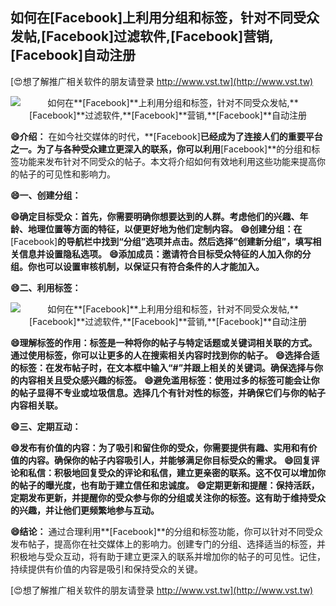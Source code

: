 ## **如何在**[Facebook]**上利用分组和标签，针对不同受众发帖,**[Facebook]**过滤软件,**[Facebook]**营销,**[Facebook]**自动注册**

[😍想了解推广相关软件的朋友请登录 http://www.vst.tw](http://www.vst.tw)

 <center><img src="https://vst.tw/MP4/tuiguang/png/6.png" alt="如何在**[Facebook]**上利用分组和标签，针对不同受众发帖,**[Facebook]**过滤软件,**[Facebook]**营销,**[Facebook]**自动注册"></center>

**😄介绍：**
在如今社交媒体的时代，**[Facebook]**已经成为了连接人们的重要平台之一。为了与各种受众建立更深入的联系，你可以利用**[Facebook]**的分组和标签功能来发布针对不同受众的帖子。本文将介绍如何有效地利用这些功能来提高你的帖子的可见性和影响力。

**😄一、创建分组：**

**😄确定目标受众：首先，你需要明确你想要达到的人群。考虑他们的兴趣、年龄、地理位置等方面的特征，以便更好地为他们定制内容。**
**😄创建分组：在**[Facebook]**的导航栏中找到“分组”选项并点击。然后选择“创建新分组”，填写相关信息并设置隐私选项。**
**😄添加成员：邀请符合目标受众特征的人加入你的分组。你也可以设置审核机制，以保证只有符合条件的人才能加入。**

**😄二、利用标签：**

 <center><img src="https://vst.tw/MP4/tuiguang/png/8.png" alt="如何在**[Facebook]**上利用分组和标签，针对不同受众发帖,**[Facebook]**过滤软件,**[Facebook]**营销,**[Facebook]**自动注册"></center>

**😄理解标签的作用：标签是一种将你的帖子与特定话题或关键词相关联的方式。通过使用标签，你可以让更多的人在搜索相关内容时找到你的帖子。**
**😄选择合适的标签：在发布帖子时，在文本框中输入“#”并跟上相关的关键词。确保选择与你的内容相关且受众感兴趣的标签。**
**😄避免滥用标签：使用过多的标签可能会让你的帖子显得不专业或垃圾信息。选择几个有针对性的标签，并确保它们与你的帖子内容相关联。**

**😄三、定期互动：**

**😄发布有价值的内容：为了吸引和留住你的受众，你需要提供有趣、实用和有价值的内容。确保你的帖子内容吸引人，并能够满足你目标受众的需求。**
**😄回复评论和私信：积极地回复受众的评论和私信，建立更亲密的联系。这不仅可以增加你的帖子的曝光度，也有助于建立信任和忠诚度。**
**😄定期更新和提醒：保持活跃，定期发布更新，并提醒你的受众参与你的分组或关注你的标签。这有助于维持受众的兴趣，并让他们更频繁地参与互动。**

**😄结论：**
通过合理利用**[Facebook]**的分组和标签功能，你可以针对不同受众发布帖子，提高你在社交媒体上的影响力。创建专门的分组、选择适当的标签，并积极地与受众互动，将有助于建立更深入的联系并增加你的帖子的可见性。记住，持续提供有价值的内容是吸引和保持受众的关键。

[😍想了解推广相关软件的朋友请登录 http://www.vst.tw](http://www.vst.tw)



